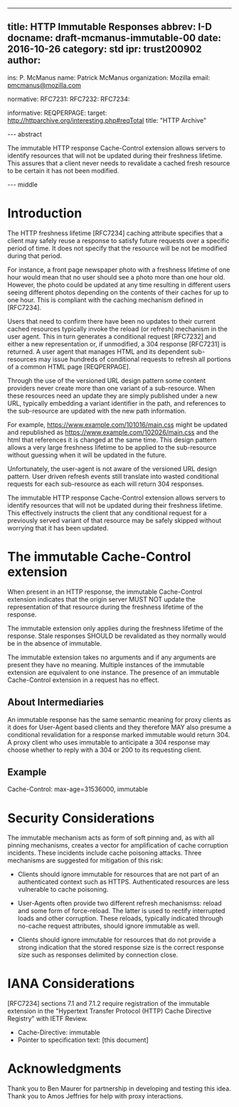 ---
title: HTTP Immutable Responses
abbrev: I-D
docname: draft-mcmanus-immutable-00
date: 2016-10-26
category: std
ipr: trust200902
author:
 - 
  ins: P. McManus
  name: Patrick McManus
  organization: Mozilla
  email: pmcmanus@mozilla.com

normative:
 RFC7231:
 RFC7232:
 RFC7234:

informative:
  REQPERPAGE:
   target: http://httparchive.org/interesting.php#reqTotal
   title: "HTTP Archive"

--- abstract

The immutable HTTP response Cache-Control extension allows servers to
identify resources that will not be updated during their freshness
lifetime. This assures that a client never needs to revalidate a
cached fresh resource to be certain it has not been modified.

--- middle

# Introduction

The HTTP freshness lifetime [RFC7234] caching attribute
specifies that a client may safely reuse a response to satisfy future
requests over a specific period of time. It does not specify that the
resource will be not be modified during that period.

For instance, a front page newspaper photo with a freshness lifetime
of one hour would mean that no user should see a photo more than one
hour old. However, the photo could be updated at any time resulting in
different users seeing different photos depending on the contents of
their caches for up to one hour. This is compliant with the caching
mechanism defined in [RFC7234].

Users that need to confirm there have been no updates to their current
cached resources typically invoke the reload (or refresh) mechanism in
the user agent. This in turn generates a conditional request [RFC7232]
and either a new representation or, if unmodified, a 304 response
[RFC7231] is returned. A user agent that manages HTML and its
dependent sub-resources may issue hundreds of conditional requests to
refresh all portions of a common HTML page [REQPERPAGE].

Through the use of the versioned URL design pattern some content
providers never create more than one variant of a sub-resource. When
these resources need an update they are simply published under a new URL,
typically embedding a variant identifier in the path, and references
to the sub-resource are updated with the new path information.

For example, https://www.example.com/101016/main.css might be updated
and republished as https://www.example.com/102026/main.css and the html that
references it is changed at the same time. This design pattern allows
a very large freshness lifetime to be applied to the sub-resource
without guessing when it will be updated in the future.

Unfortunately, the user-agent is not aware of the versioned URL design
pattern. User driven refresh events still translate into wasted
conditional requests for each sub-resource as each will return 304
responses.

The immutable HTTP response Cache-Control extension allows servers to
identify resources that will not be updated during their freshness
lifetime. This effectively instructs the client that any conditional
request for a previously served variant of that resource may be safely
skipped without worrying that it has been updated.

# The immutable Cache-Control extension

When present in an HTTP response, the immutable Cache-Control
extension indicates that the origin server MUST NOT update the representation
of that resource during the freshness lifetime of the response.

The immutable extension only applies during the freshness lifetime of
the response. Stale responses SHOULD be revalidated as they normally
would be in the absence of immutable.

The immutable extension takes no arguments and if any arguments are
present they have no meaning. Multiple instances of the immutable
extension are equivalent to one instance. The presence of an immutable
Cache-Control extension in a request has no effect.

## About Intermediaries

An immutable response has the same semantic meaning for proxy clients
as it does for User-Agent based clients and they therefore MAY also
presume a conditional revalidation for a response marked immutable
would return 304. A proxy client who uses immutable to anticipate a
304 response may choose whether to reply with a 304 or 200 to its
requesting client.

## Example

Cache-Control: max-age=31536000, immutable

# Security Considerations

The immutable mechanism acts as form of soft pinning and, as with all
pinning mechanisms, creates a vector for amplification of cache
corruption incidents. These incidents include cache poisoning
attacks. Three mechanisms are suggested for mitigation of this risk:

* Clients should ignore immutable for resources that are not
 part of an authenticated context such as HTTPS. Authenticated resources are less
 vulnerable to cache poisoning.
 
* User-Agents often provide two different refresh mechanismss: reload
  and some form of force-reload. The latter is used to rectify
  interrupted loads and other corruption. These reloads, typically
  indicated through no-cache request attributes, should ignore
  immutable as well.

* Clients should ignore immutable for resources that do not provide a
 strong indication that the stored response size is the correct
 response size such as responses delimited by connection close.

# IANA Considerations

[RFC7234] sections 7.1 and 7.1.2 require registration of the
immutable extension in the "Hypertext Transfer Protocol (HTTP) Cache
Directive Registry" with IETF Review.

* Cache-Directive: immutable
* Pointer to specification text: [this document]

# Acknowledgments

Thank you to Ben Maurer for partnership in developing and testing this
idea. Thank you to Amos Jeffries for help with proxy interactions.
